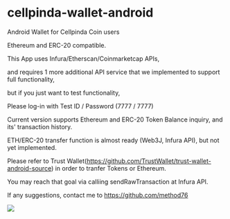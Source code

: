 # cellpinda-wallet-android
Android Wallet for Cellpinda Coin users

Ethereum and ERC-20 compatible.

This App uses Infura/Etherscan/Coinmarketcap APIs, 

and requires 1 more additional API service that we implemented to support full functionality, 

but if you just want to test functionality, 

Please log-in with Test ID / Password (7777 / 7777)


Current version supports Ethereum and ERC-20 Token Balance inquiry, and its' transaction history.

ETH/ERC-20 transfer function is almost ready (Web3J, Infura API), but not yet implemented.

Please refer to Trust Wallet(https://github.com/TrustWallet/trust-wallet-android-source) in order to tranfer Tokens or Ethereum.


You may reach that goal via calliing sendRawTransaction at Infura API.

If any suggestions, contact me to https://github.com/method76

[<img src="https://wallet.cellpinda.com/img/mobile-wallet-screenshot.jpg">](https://play.google.com/store/apps/details?id=com.cellpinda.coin.wallet)
